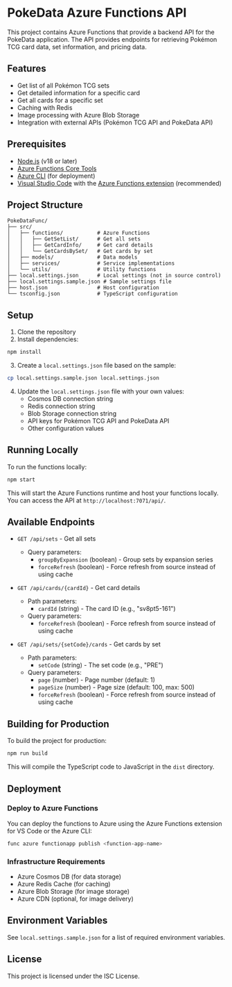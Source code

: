 # PokeData Azure Functions API

This project contains Azure Functions that provide a backend API for the PokeData application. The API provides endpoints for retrieving Pokémon TCG card data, set information, and pricing data.

## Features

- Get list of all Pokémon TCG sets
- Get detailed information for a specific card
- Get all cards for a specific set
- Caching with Redis
- Image processing with Azure Blob Storage
- Integration with external APIs (Pokémon TCG API and PokeData API)

## Prerequisites

- [Node.js](https://nodejs.org/) (v18 or later)
- [Azure Functions Core Tools](https://docs.microsoft.com/en-us/azure/azure-functions/functions-run-local)
- [Azure CLI](https://docs.microsoft.com/en-us/cli/azure/install-azure-cli) (for deployment)
- [Visual Studio Code](https://code.visualstudio.com/) with the [Azure Functions extension](https://marketplace.visualstudio.com/items?itemName=ms-azuretools.vscode-azurefunctions) (recommended)

## Project Structure

```
PokeDataFunc/
├── src/
│   ├── functions/           # Azure Functions
│   │   ├── GetSetList/      # Get all sets
│   │   ├── GetCardInfo/     # Get card details
│   │   └── GetCardsBySet/   # Get cards by set
│   ├── models/              # Data models
│   ├── services/            # Service implementations
│   └── utils/               # Utility functions
├── local.settings.json      # Local settings (not in source control)
├── local.settings.sample.json # Sample settings file
├── host.json                # Host configuration
└── tsconfig.json            # TypeScript configuration
```

## Setup

1. Clone the repository
2. Install dependencies:

```bash
npm install
```

3. Create a `local.settings.json` file based on the sample:

```bash
cp local.settings.sample.json local.settings.json
```

4. Update the `local.settings.json` file with your own values:
   - Cosmos DB connection string
   - Redis connection string
   - Blob Storage connection string
   - API keys for Pokémon TCG API and PokeData API
   - Other configuration values

## Running Locally

To run the functions locally:

```bash
npm start
```

This will start the Azure Functions runtime and host your functions locally. You can access the API at `http://localhost:7071/api/`.

## Available Endpoints

- `GET /api/sets` - Get all sets
  - Query parameters:
    - `groupByExpansion` (boolean) - Group sets by expansion series
    - `forceRefresh` (boolean) - Force refresh from source instead of using cache

- `GET /api/cards/{cardId}` - Get card details
  - Path parameters:
    - `cardId` (string) - The card ID (e.g., "sv8pt5-161")
  - Query parameters:
    - `forceRefresh` (boolean) - Force refresh from source instead of using cache

- `GET /api/sets/{setCode}/cards` - Get cards by set
  - Path parameters:
    - `setCode` (string) - The set code (e.g., "PRE")
  - Query parameters:
    - `page` (number) - Page number (default: 1)
    - `pageSize` (number) - Page size (default: 100, max: 500)
    - `forceRefresh` (boolean) - Force refresh from source instead of using cache

## Building for Production

To build the project for production:

```bash
npm run build
```

This will compile the TypeScript code to JavaScript in the `dist` directory.

## Deployment

### Deploy to Azure Functions

You can deploy the functions to Azure using the Azure Functions extension for VS Code or the Azure CLI:

```bash
func azure functionapp publish <function-app-name>
```

### Infrastructure Requirements

- Azure Cosmos DB (for data storage)
- Azure Redis Cache (for caching)
- Azure Blob Storage (for image storage)
- Azure CDN (optional, for image delivery)

## Environment Variables

See `local.settings.sample.json` for a list of required environment variables.

## License

This project is licensed under the ISC License.
